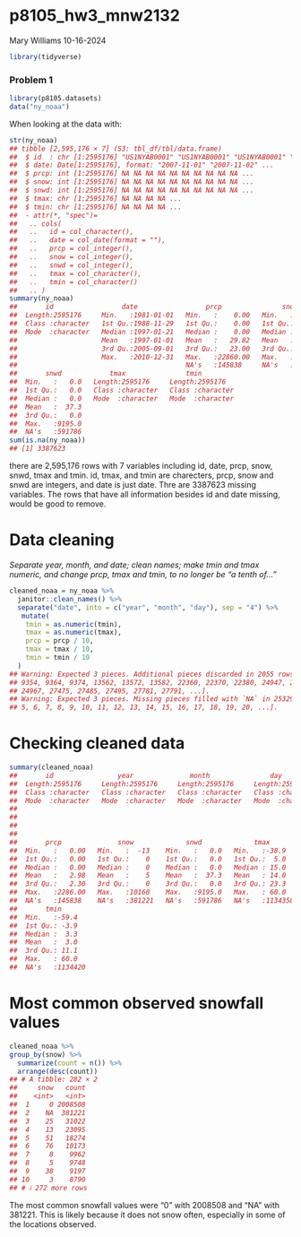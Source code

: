 p8105_hw3_mnw2132
================
Mary Williams
10-16-2024

``` r
library(tidyverse)
```

### Problem 1

``` r
library(p8105.datasets)
data("ny_noaa")
```

When looking at the data with:

``` r
str(ny_noaa)
## tibble [2,595,176 × 7] (S3: tbl_df/tbl/data.frame)
##  $ id  : chr [1:2595176] "US1NYAB0001" "US1NYAB0001" "US1NYAB0001" "US1NYAB0001" ...
##  $ date: Date[1:2595176], format: "2007-11-01" "2007-11-02" ...
##  $ prcp: int [1:2595176] NA NA NA NA NA NA NA NA NA NA ...
##  $ snow: int [1:2595176] NA NA NA NA NA NA NA NA NA NA ...
##  $ snwd: int [1:2595176] NA NA NA NA NA NA NA NA NA NA ...
##  $ tmax: chr [1:2595176] NA NA NA NA ...
##  $ tmin: chr [1:2595176] NA NA NA NA ...
##  - attr(*, "spec")=
##   .. cols(
##   ..   id = col_character(),
##   ..   date = col_date(format = ""),
##   ..   prcp = col_integer(),
##   ..   snow = col_integer(),
##   ..   snwd = col_integer(),
##   ..   tmax = col_character(),
##   ..   tmin = col_character()
##   .. )
summary(ny_noaa)
##       id                 date                 prcp               snow       
##  Length:2595176     Min.   :1981-01-01   Min.   :    0.00   Min.   :  -13   
##  Class :character   1st Qu.:1988-11-29   1st Qu.:    0.00   1st Qu.:    0   
##  Mode  :character   Median :1997-01-21   Median :    0.00   Median :    0   
##                     Mean   :1997-01-01   Mean   :   29.82   Mean   :    5   
##                     3rd Qu.:2005-09-01   3rd Qu.:   23.00   3rd Qu.:    0   
##                     Max.   :2010-12-31   Max.   :22860.00   Max.   :10160   
##                                          NA's   :145838     NA's   :381221  
##       snwd            tmax               tmin          
##  Min.   :   0.0   Length:2595176     Length:2595176    
##  1st Qu.:   0.0   Class :character   Class :character  
##  Median :   0.0   Mode  :character   Mode  :character  
##  Mean   :  37.3                                        
##  3rd Qu.:   0.0                                        
##  Max.   :9195.0                                        
##  NA's   :591786
sum(is.na(ny_noaa))
## [1] 3387623
```

there are 2,595,176 rows with 7 variables including id, date, prcp,
snow, snwd, tmax and tmin. id, tmax, and tmin are charecters, prcp, snow
and snwd are integers, and date is just date. Thre are 3387623 missing
variables. The rows that have all information besides id and date
missing, would be good to remove.

# Data cleaning

*Separate year, month, and date; clean names; make tmin and tmax
numeric, and change prcp, tmax and tmin, to no longer be “a tenth of…”*

``` r
cleaned_noaa = ny_noaa %>%
  janitor::clean_names() %>%
  separate("date", into = c("year", "month", "day"), sep = "4") %>%
   mutate(
    tmin = as.numeric(tmin),
    tmax = as.numeric(tmax), 
    prcp = prcp / 10,
    tmax = tmax / 10,
    tmin = tmin / 10
  )
## Warning: Expected 3 pieces. Additional pieces discarded in 2055 rows [6918, 6928, 6938,
## 9354, 9364, 9374, 13562, 13572, 13582, 22360, 22370, 22380, 24947, 24957,
## 24967, 27475, 27485, 27495, 27781, 27791, ...].
## Warning: Expected 3 pieces. Missing pieces filled with `NA` in 2532992 rows [1, 2, 3, 4,
## 5, 6, 7, 8, 9, 10, 11, 12, 13, 14, 15, 16, 17, 18, 19, 20, ...].
```

# Checking cleaned data

``` r
summary(cleaned_noaa)
##       id                year              month               day           
##  Length:2595176     Length:2595176     Length:2595176     Length:2595176    
##  Class :character   Class :character   Class :character   Class :character  
##  Mode  :character   Mode  :character   Mode  :character   Mode  :character  
##                                                                             
##                                                                             
##                                                                             
##                                                                             
##       prcp              snow             snwd             tmax        
##  Min.   :   0.00   Min.   :  -13    Min.   :   0.0   Min.   :-38.9    
##  1st Qu.:   0.00   1st Qu.:    0    1st Qu.:   0.0   1st Qu.:  5.0    
##  Median :   0.00   Median :    0    Median :   0.0   Median : 15.0    
##  Mean   :   2.98   Mean   :    5    Mean   :  37.3   Mean   : 14.0    
##  3rd Qu.:   2.30   3rd Qu.:    0    3rd Qu.:   0.0   3rd Qu.: 23.3    
##  Max.   :2286.00   Max.   :10160    Max.   :9195.0   Max.   : 60.0    
##  NA's   :145838    NA's   :381221   NA's   :591786   NA's   :1134358  
##       tmin        
##  Min.   :-59.4    
##  1st Qu.: -3.9    
##  Median :  3.3    
##  Mean   :  3.0    
##  3rd Qu.: 11.1    
##  Max.   : 60.0    
##  NA's   :1134420
```

# Most common observed snowfall values

``` r
cleaned_noaa %>%
group_by(snow) %>%
  summarize(count = n()) %>%
  arrange(desc(count))
## # A tibble: 282 × 2
##     snow   count
##    <int>   <int>
##  1     0 2008508
##  2    NA  381221
##  3    25   31022
##  4    13   23095
##  5    51   18274
##  6    76   10173
##  7     8    9962
##  8     5    9748
##  9    38    9197
## 10     3    8790
## # ℹ 272 more rows
```

The most common snowfall values were “0” with 2008508 and “NA” with
381221. This is likely because it does not snow often, especially in
some of the locations observed.
